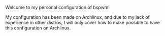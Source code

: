 Welcome to my personal configuration of bspwm!

My configuration has been made on Archlinux, and due to my lack of experience in other distros, I will only cover how to make possible to have this configuration on Archlinux.

